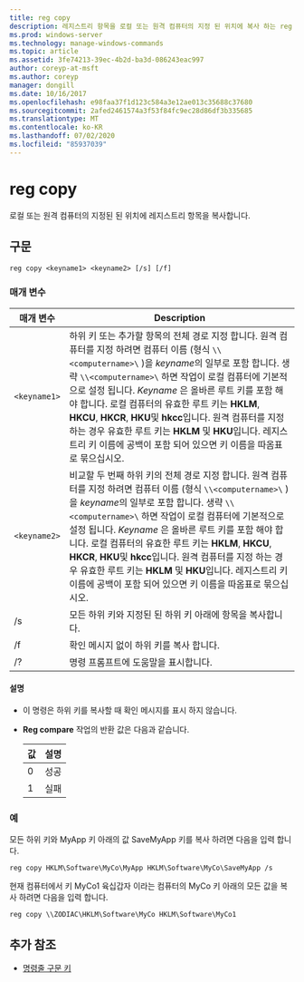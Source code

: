 ```yaml
---
title: reg copy
description: 레지스트리 항목을 로컬 또는 원격 컴퓨터의 지정 된 위치에 복사 하는 reg copy 명령에 대 한 참조 문서입니다.
ms.prod: windows-server
ms.technology: manage-windows-commands
ms.topic: article
ms.assetid: 3fe74213-39ec-4b2d-ba3d-086243eac997
author: coreyp-at-msft
ms.author: coreyp
manager: dongill
ms.date: 10/16/2017
ms.openlocfilehash: e98faa37f1d123c584a3e12ae013c35688c37680
ms.sourcegitcommit: 2afed2461574a3f53f84fc9ec28d86df3b335685
ms.translationtype: MT
ms.contentlocale: ko-KR
ms.lasthandoff: 07/02/2020
ms.locfileid: "85937039"
---
```

# <a name="reg-copy"></a>reg copy

로컬 또는 원격 컴퓨터의 지정된 된 위치에 레지스트리 항목을 복사합니다.

## <a name="syntax"></a>구문

```
reg copy <keyname1> <keyname2> [/s] [/f]
```

### <a name="parameters"></a>매개 변수

| 매개 변수 | Description |
|--|--|
| `<keyname1>` | 하위 키 또는 추가할 항목의 전체 경로 지정 합니다. 원격 컴퓨터를 지정 하려면 컴퓨터 이름 (형식 `\\<computername>\` )을 *keyname*의 일부로 포함 합니다. 생략 `\\<computername>\` 하면 작업이 로컬 컴퓨터에 기본적으로 설정 됩니다. *Keyname* 은 올바른 루트 키를 포함 해야 합니다. 로컬 컴퓨터의 유효한 루트 키는 **HKLM**, **HKCU**, **HKCR**, **HKU**및 **hkcc**입니다. 원격 컴퓨터를 지정 하는 경우 유효한 루트 키는 **HKLM** 및 **HKU**입니다. 레지스트리 키 이름에 공백이 포함 되어 있으면 키 이름을 따옴표로 묶으십시오. |
| `<keyname2>` | 비교할 두 번째 하위 키의 전체 경로 지정 합니다. 원격 컴퓨터를 지정 하려면 컴퓨터 이름 (형식 `\\<computername>\` )을 *keyname*의 일부로 포함 합니다. 생략 `\\<computername>\` 하면 작업이 로컬 컴퓨터에 기본적으로 설정 됩니다. *Keyname* 은 올바른 루트 키를 포함 해야 합니다. 로컬 컴퓨터의 유효한 루트 키는 **HKLM**, **HKCU**, **HKCR**, **HKU**및 **hkcc**입니다. 원격 컴퓨터를 지정 하는 경우 유효한 루트 키는 **HKLM** 및 **HKU**입니다. 레지스트리 키 이름에 공백이 포함 되어 있으면 키 이름을 따옴표로 묶으십시오. |
| /s | 모든 하위 키와 지정된 된 하위 키 아래에 항목을 복사합니다. |
| /f | 확인 메시지 없이 하위 키를 복사 합니다. |
| /? | 명령 프롬프트에 도움말을 표시합니다. |

#### <a name="remarks"></a>설명

- 이 명령은 하위 키를 복사할 때 확인 메시지를 표시 하지 않습니다.

- **Reg compare** 작업의 반환 값은 다음과 같습니다.

    | 값 | 설명 |
    |--|--|
    | 0 | 성공 |
    | 1 | 실패 |

### <a name="examples"></a>예

모든 하위 키와 MyApp 키 아래의 값 SaveMyApp 키를 복사 하려면 다음을 입력 합니다.

```
reg copy HKLM\Software\MyCo\MyApp HKLM\Software\MyCo\SaveMyApp /s
```

현재 컴퓨터에서 키 MyCo1 육십갑자 이라는 컴퓨터의 MyCo 키 아래의 모든 값을 복사 하려면 다음을 입력 합니다.

```
reg copy \\ZODIAC\HKLM\Software\MyCo HKLM\Software\MyCo1
```

## <a name="additional-references"></a>추가 참조

- [명령줄 구문 키](command-line-syntax-key.md)
